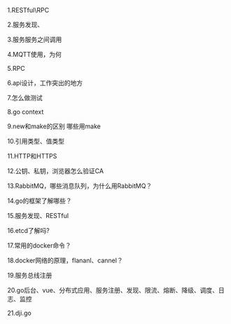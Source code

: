 
1.RESTful\RPC

2.服务发现、

3.服务服务之间调用

4.MQTT使用，为何

5.RPC

6.api设计，工作突出的地方

7.怎么做测试

8.go context

9.new和make的区别
哪些用make

10.引用类型、值类型

11.HTTP和HTTPS

12.公钥、私钥，浏览器怎么验证CA

13.RabbitMQ，哪些消息队列，为什么用RabbitMQ？

14.go的框架了解哪些？

15.服务发现、RESTful

16.etcd了解吗?

17.常用的docker命令？

18.docker网络的原理，flananl、cannel？

19.服务总线注册

20.go后台、vue、分布式应用、服务注册、发现、限流、熔断、降级、调度、日志、监控

21.dji.go
